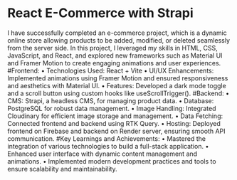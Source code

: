# React E-Commerce with Strapi
I have successfully completed an e-commerce project, which is a dynamic online store allowing products to be added, modified, or deleted seamlessly from the server side.
In this project, I leveraged my skills in HTML, CSS, JavaScript, and React, and explored new frameworks such as Material UI and Framer Motion to create engaging animations and user experiences.
#Frontend:
•	Technologies Used: React + Vite
•	UI/UX Enhancements: Implemented animations using Framer Motion and ensured responsiveness and aesthetics with Material UI.
•	Features: Developed a dark mode toggle and a scroll button using custom hooks like useScrollTrigger().
#Backend:
•	CMS: Strapi, a headless CMS, for managing product data.
•	Database: PostgreSQL for robust data management.
•	Image Handling: Integrated Cloudinary for efficient image storage and management.
•	Data Fetching: Connected frontend and backend using RTK Query.
•	Hosting: Deployed frontend on Firebase and backend on Render server, ensuring smooth API communication.
#Key Learnings and Achievements:
•	Mastered the integration of various technologies to build a full-stack application.
•	Enhanced user interface with dynamic content management and animations.
•	Implemented modern development practices and tools to ensure scalability and maintainability.



